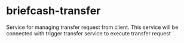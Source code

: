 # briefcash-transfer
Service for managing transfer request from client. This service will be connected with trigger transfer service to execute transfer request

